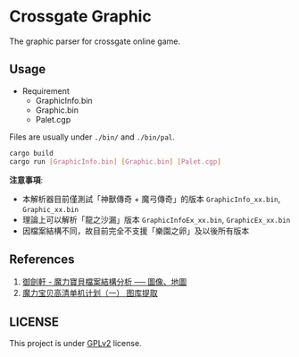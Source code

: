 # Crossgate Graphic

The graphic parser for crossgate online game.

## Usage

- Requirement
    - GraphicInfo.bin
    - Graphic.bin
    - Palet.cgp

Files are usually under `./bin/` and `./bin/pal`.

```bash
cargo build
cargo run [GraphicInfo.bin] [Graphic.bin] [Palet.cgp]
```

**注意事項**: 
- 本解析器目前僅測試「神獸傳奇 + 魔弓傳奇」的版本 `GraphicInfo_xx.bin`, `Graphic_xx.bin`
- 理論上可以解析「龍之沙漏」版本 `GraphicInfoEx_xx.bin`, `GraphicEx_xx.bin`
- 因檔案結構不同，故目前完全不支援「樂園之卵」及以後所有版本

## References

1. [御劍軒 - 魔力寶貝檔案結構分析 ── 圖像、地圖](https://cgsword.com/filesystem_graphicmap.htm)
2. [魔力宝贝高清单机计划（一） 图库提取](https://blog.csdn.net/qq_37543025/article/details/88377553)

## LICENSE

This project is under [GPLv2](https://www.gnu.org/licenses/old-licenses/gpl-2.0.html) license.